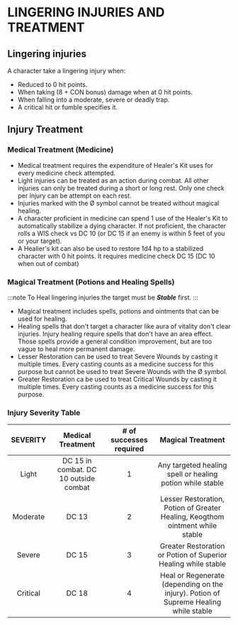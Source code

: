# LINGERING INJURIES AND TREATMENT

## Lingering injuries

A character take a lingering injury when:

+ Reduced to 0 hit points.
+ When taking (8 + CON bonus) damage when at 0 hit points.
+ When falling into a moderate, severe or deadly trap.
+ A critical hit or fumble specifies it.

## Injury Treatment

### Medical Treatment (Medicine)

+ Medical treatment requires the expenditure of Healer's Kit uses for every medicine check attempted.
+ Light injuries can be treated as an action during combat. All other injuries can only be treated during a short or long rest. Only one check per injury can be attempt on each rest.
+ Injuries marked with the Ø symbol cannot be treated without magical healing.
+ A character proficient in medicine can spend 1 use of the Healer's Kit to automatically stabilize a dying character. If not proficient, the character rolls a WIS check vs DC 10 (or DC 15 if an enemy is within 5 feet of you or your target).
+ A Healier's kit can also be used to restore 1d4 hp to a stabilized character with 0 hit points. It requires medicine check DC 15 (DC 10 when out of combat)

### Magical Treatment (Potions and Healing Spells)

:::note
To Heal lingering injuries the target must be ___Stable___ first.
:::


+ Magical treatment includes spells, potions and ointments that can be used for healing.
+ Healing spells that don't target a character like aura of vitality don't clear injuries. Injury healing require spells that don't have an area effect. Those spells provide a general condition improvement, but are too vague to heal more permanent damage.
+ Lesser Restoration can be used to treat Severe Wounds by casting it multiple times. Every casting counts as a medicine success for this purpose but cannot be used to treat Severe Wounds with the Ø symbol.
+ Greater Restoration ca be used to treat Critical Wounds by casting it multiple times. Every casting counts as a medicine success for this purpose.


### Injury Severity Table

| SEVERITY | Medical Treatment | # of successes required | Magical Treatment |
|:-----------:|:--------------:|:--------------:|:--------------:|
| Light | DC 15 in combat. DC 10 outside combat | 1 | Any targeted healing spell or healing potion while stable |
| Moderate | DC 13 | 2 | Lesser Restoration, Potion of Greater Healing, Keogthom ointment while stable |
| Severe | DC 15| 3 | Greater Restoration or Potion of Superior Healing while stable | 
| Critical | DC 18 | 4 | Heal or Regenerate (depending on the injury). Potion of Supreme Healing while stable |

